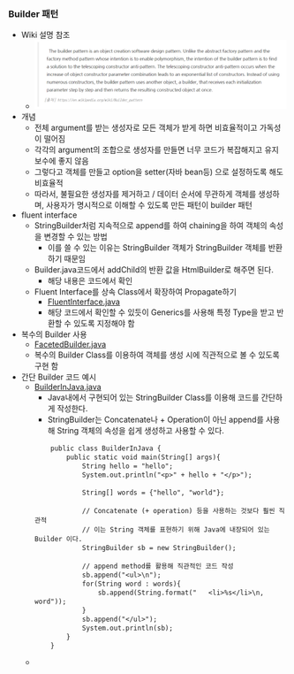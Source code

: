 ### Builder 패턴
- Wiki 설명 참조
    - ![Alt Text](../image/BuilderPatternExplain.png)
- 개념
    - 전체 argument를 받는 생성자로 모든 객체가 받게 하면 비효율적이고 가독성이 떨어짐
    - 각각의 argument의 조합으로 생성자를 만들면 너무 코드가 복잡해지고 유지 보수에 좋지 않음
    - 그렇다고 객체를 만들고 option을 setter(자바 bean등) 으로 설정하도록 해도 비효율적
    - 따라서, 불필요한 생성자를 제거하고 / 데이터 순서에 무관하게 객체를 생성하며, 사용자가 명시적으로 이해할 수 있도록 만든 패턴이 builder 패턴
- fluent interface
    - StringBuilder처럼 지속적으로 append를 하여 chaining을 하여 객체의 속성을 변경할 수 있는 방법
        - 이를 쓸 수 있는 이유는 StringBuilder 객체가 StringBuilder 객체를 반환하기 때문임
    - Builder.java코드에서 addChild의 반환 값을 HtmlBuilder로 해주면 된다.
        - 해당 내용은 코드에서 확인
    - Fluent Interface를 상속 Class에서 확장하여 Propagate하기
        - <a href="https://github.com/hongjw1991/Java-DataStructure-Algorithm-DesignPattern/tree/master/DesignPattern/Creational/Builder/FluentInterface.java">FluentInterface.java<a/>
        - 해당 코드에서 확인할 수 있듯이 Generics를 사용해 특정 Type을 받고 반환할 수 있도록 지정해야 함
- 복수의 Builder 사용
    - <a href="https://github.com/hongjw1991/Java-DataStructure-Algorithm-DesignPattern/tree/master/DesignPattern/Creational/Builder/FacetedBuilder.java">FacetedBuilder.java<a/>
    - 복수의 Builder Class를 이용하여 객체를 생성 시에 직관적으로 볼 수 있도록 구현 함
- 간단 Builder 코드 예시
    - <a href="https://github.com/hongjw1991/Java-DataStructure-Algorithm-DesignPattern/tree/master/DesignPattern/Creational/Builder/BuilderInJava.java">BuilderInJava.java</a>
        - Java내에서 구현되어 있는 StringBuilder Class를 이용해 코드를 간단하게 작성한다.
        - StringBuilder는 Concatenate나 + Operation이 아닌 append를 사용해 String 객체의 속성을 쉽게 생성하고 사용할 수 있다.
        ```
            public class BuilderInJava {
                public static void main(String[] args){
                    String hello = "hello";
                    System.out.println("<p>" + hello + "</p>");
            
                    String[] words = {"hello", "world"};
            
                    // Concatenate (+ operation) 등을 사용하는 것보다 훨씬 직관적
                    // 이는 String 객체를 표현하기 위해 Java에 내장되어 있는 Builder 이다.
                    StringBuilder sb = new StringBuilder();
                    
                    // append method를 활용해 직관적인 코드 작성
                    sb.append("<ul>\n");
                    for(String word : words){
                        sb.append(String.format("   <li>%s</li>\n, word"));
                    }
                    sb.append("</ul>");
                    System.out.println(sb);
                }
            }
        ```
    -
